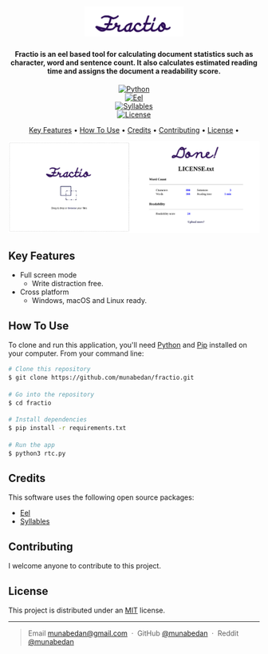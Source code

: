 <h1 align="center">
  <br>
  <a href="https://github.com/munabedan/fractio"><img src="https://raw.githubusercontent.com/munabedan/fractio/master/web/assets/fractiologo.png" alt="Fractio" width="200"></a>
  <br>
  
</h1>

<h4 align="center">Fractio is an eel based tool for calculating document statistics such as character, word and sentence count. It also calculates estimated reading time and assigns the document a readability score.</h4>

<p align="center">
  <a href="https://www.python.org/">
  <img src="https://img.shields.io/badge/python-%203.6%20|%203.7%20|%203.8-brightgreen.svg" alt="Python"/>
  </a>
<br>
  <a href="https://github.com/python-eel/Eel">
  <img src="https://img.shields.io/badge/python%20eel-%200.15.1-brightgreen.svg" alt="Eel"  />
  </a>
<br>
  <a href="https://github.com/prosegrinder/python-syllables">
  <img src="https://img.shields.io/badge/python%20syllables-%201.0.6-brightgreen.svg" alt="Syllables"  />
  </a>  
<br>
  <a href="https://opensource.org/licenses/MIT">
  <img src="https://img.shields.io/badge/license-%20MIT-brightgreen.svg" alt="License" />
  </a>
 

</p>

<p align="center">
  <a href="#key-features">Key Features</a> •
  <a href="#how-to-use">How To Use</a> •
  <a href="#credits">Credits</a> •
  <a href="#contributing">Contributing</a> •
  <a href="#license">License</a> •
</p>

![screenshot](fractio.jpg)

## Key Features

* Full screen mode
  - Write distraction free.
* Cross platform
  - Windows, macOS and Linux ready.

## How To Use

To clone and run this application, you'll need [Python](https://www.python.org/) and [Pip](https://pypi.org/project/pip/) installed on your computer. From your command line:

```bash
# Clone this repository
$ git clone https://github.com/munabedan/fractio.git

# Go into the repository
$ cd fractio

# Install dependencies
$ pip install -r requirements.txt

# Run the app
$ python3 rtc.py
```



## Credits

This software uses the following open source packages:

- [Eel](https://github.com/python-eel/Eel)
- [Syllables](https://github.com/prosegrinder/python-syllables.git)




## Contributing
I welcome anyone to contribute to this project.


## License
This project is distributed under an [MIT](LICENSE) license.

---

> Email [munabedan@gmail.com](munabedan@gmail.com) &nbsp;&middot;&nbsp;
> GitHub [@munabedan](https://github.com/munabedan) &nbsp;&middot;&nbsp;
> Reddit [@munabedan](https://www.reddit.com/user/munabedan)




